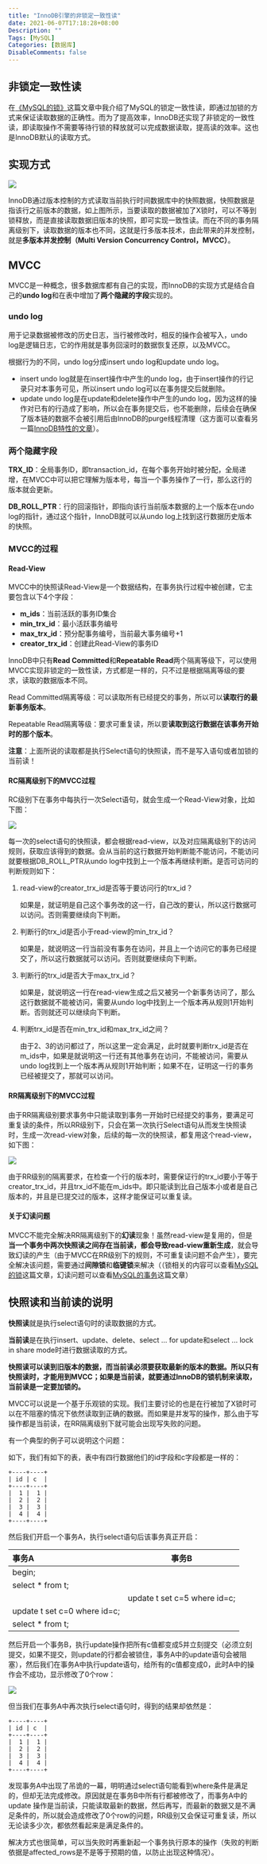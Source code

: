 ```yaml
---
title: "InnoDB引擎的非锁定一致性读"
date: 2021-06-07T17:18:28+08:00
Description: ""
Tags: [MySQL]
Categories: [数据库]
DisableComments: false
---
```


## 非锁定一致性读

在[《MySQL的锁》](https://yanghairui.life/posts/mysql%E7%9A%84%E9%94%81/)这篇文章中我介绍了MySQL的锁定一致性读，即通过加锁的方式来保证读取数据的正确性。而为了提高效率，InnoDB还实现了非锁定的一致性读，即读取操作不需要等待行锁的释放就可以完成数据读取，提高读的效率。这也是InnoDB默认的读取方式。

## 实现方式

![](/images/mvcc/MVCC.png)

InnoDB通过版本控制的方式读取当前执行时间数据库中的快照数据，快照数据是指该行之前版本的数据，如上图所示，当要读取的数据被加了X锁时，可以不等到锁释放，而是直接读取数据旧版本的快照，即可实现一致性读。而在不同的事务隔离级别下，读取数据的版本也不同，这就是行多版本技术，由此带来的并发控制，就是**多版本并发控制（Multi Version Concurrency Control，MVCC）**。

## MVCC

MVCC是一种概念，很多数据库都有自己的实现，而InnoDB的实现方式是结合自己的**undo log**和在表中增加了**两个隐藏的字段**实现的。

### undo log

用于记录数据被修改的历史日志，当行被修改时，相反的操作会被写入，undo log是逻辑日志，它的作用就是事务回滚时的数据恢复还原，以及MVCC。

根据行为的不同，undo log分成insert undo log和update undo log。

- insert undo log就是在insert操作中产生的undo log，由于insert操作的行记录只对本事务可见，所以insert undo log可以在事务提交后就删除。
- update undo log是在update和delete操作中产生的undo log，因为这样的操作对已有的行造成了影响，所以会在事务提交后，也不能删除，后续会在确保了版本链的数据不会被引用后由InnoDB的purge线程清理（这方面可以查看另一篇[InnoDB特性的文章](https://yanghairui.life/posts/innodb特性/)）。

### 两个隐藏字段

**TRX_ID**：全局事务ID，即transaction_id，在每个事务开始时被分配，全局递增，在MVCC中可以把它理解为版本号，每当一个事务操作了一行，那么这行的版本就会更新。

**DB_ROLL_PTR**：行的回滚指针，即指向该行当前版本数据的上一个版本在undo log的指针，通过这个指针，InnoDB就可以从undo log上找到这行数据历史版本的快照。

### MVCC的过程

#### Read-View

MVCC中的快照读Read-View是一个数据结构，在事务执行过程中被创建，它主要包含以下4个字段：

- **m_ids**：当前活跃的事务ID集合
- **min_trx_id**：最小活跃事务编号
- **max_trx_id**：预分配事务编号，当前最大事务编号+1
- **creator_trx_id**：创建此Read-View的事务ID

InnoDB中只有**Read Committed**和**Repeatable Read**两个隔离等级下，可以使用MVCC实现非锁定的一致性读，方式都是一样的，只不过是根据隔离等级的要求，读取的数据版本不同。

Read Committed隔离等级：可以读取所有已经提交的事务，所以可以**读取行的最新事务版本**。

Repeatable Read隔离等级：要求可重复读，所以要**读取到这行数据在该事务开始时的那个版本**。

**注意**：上面所说的读取都是执行Select语句的快照读，而不是写入语句或者加锁的当前读！

#### RC隔离级别下的MVCC过程

RC级别下在事务中每执行一次Select语句，就会生成一个Read-View对象，比如下图：

![](/images/mvcc/read_view_rc.png)

每一次的select语句的快照读，都会根据read-view，以及对应隔离级别下的访问规则，获取应该得到的数据。会从当前的这行数据开始判断能不能访问，不能访问就要根据DB_ROLL_PTR从undo log中找到上一个版本再继续判断。是否可访问的判断规则如下：

1. read-view的creator_trx_id是否等于要访问行的trx_id？

   如果是，就证明是自己这个事务改的这一行，自己改的要认，所以这行数据可以访问。否则需要继续向下判断。

2. 判断行的trx_id是否小于read-view的min_trx_id？

   如果是，就说明这一行当前没有事务在访问，并且上一个访问它的事务已经提交了，所以这行数据就可以访问。否则就要继续向下判断。

3. 判断行的trx_id是否大于max_trx_id？

   如果是，就说明这一行在read-view生成之后又被另一个新事务访问了，那么这行数据就不能被访问，需要从undo log中找到上一个版本再从规则1开始判断。否则就还可以继续向下判断。

4. 判断trx_id是否在min_trx_id和max_trx_id之间？

   由于2、3的访问都过了，所以这里一定会满足，此时就要判断trx_id是否在m_ids中，如果是就说明这一行还有其他事务在访问，不能被访问，需要从undo log找到上一个版本再从规则1开始判断；如果不在，证明这一行的事务已经被提交了，那就可以访问。

#### RR隔离级别下的MVCC过程

由于RR隔离级别要求事务中只能读取到事务一开始时已经提交的事务，要满足可重复读的条件，所以RR级别下，只会在第一次执行Select语句从而发生快照读时，生成一次read-view对象，后续的每一次的快照读，都复用这个read-view，如下图：

![](/images/mvcc/read_view_rr.png)

由于RR级别的隔离要求，在检查一个行的版本时，需要保证行的trx_id要小于等于creator_trx_id，并且trx_id不能在m_ids中。即只能读到比自己版本小或者是自己版本的，并且是已提交过的版本，这样才能保证可以重复读。

#### 关于幻读问题

MVCC不能完全解决RR隔离级别下的**幻读**现象！虽然read-view是复用的，但是**当一个事务中两次快照读之间存在当前读，都会导致read-view重新生成**，就会导致幻读的产生（由于MVCC在RR级别下的规则，不可重复读问题不会产生），要完全解决该问题，需要通过**间隙锁**和**临键锁**来解决（（锁相关的内容可以查看[MySQL的锁](https://yanghairui.life/posts/mysql%E7%9A%84%E9%94%81/)这篇文章，幻读问题可以查看[MySQL的事务](https://yanghairui.life/posts/mysql%E7%9A%84%E4%BA%8B%E5%8A%A1/)这篇文章）

## 快照读和当前读的说明

**快照读**就是执行select语句时的读取数据的方式。

**当前读**是在执行insert、update、delete、select ... for update和select ... lock in share mode时进行数据读取的方式。

**快照读可以读到旧版本的数据，而当前读必须要获取最新的版本的数据。所以只有快照读时，才能用到MVCC；如果是当前读，就要通过InnoDB的锁机制来读取，当前读是一定要加锁的。**

MVCC可以说是一个基于乐观锁的实现。我们主要讨论的也是在行被加了X锁时可以在不阻塞的情况下依然读取到正确的数据。而如果是并发写的操作，那么由于写操作都是当前读，在RR隔离级别下就可能会出现写失败的问题。

有一个典型的例子可以说明这个问题：

如下，我们有如下的表，表中有四行数据他们的id字段和c字段都是一样的：

```mysql
+----+----+
| id | c  |
+----+----+
|  1 |  1 |
|  2 |  2 |
|  3 |  3 |
|  4 |  4 |
+----+----+
```

然后我们开启一个事务A，执行select语句后该事务真正开启：

| 事务A                        | 事务B                        |
| :--------------------------- | ---------------------------- |
| begin;                       |                              |
| select * from t;             |                              |
|                              | update t set c=5 where id=c; |
| update t set c=0 where id=c; |                              |
| select * from t;             |                              |

然后开启一个事务B，执行update操作把所有c值都变成5并立刻提交（必须立刻提交，如果不提交，则update的行都会被锁住，事务A中的update语句会被阻塞），然后我们在事务A中执行update语句，给所有的c值都变成0，此时A中的操作会不成功，显示修改了0个row：

![](/images/mvcc/problem.png)

但当我们在事务A中再次执行select语句时，得到的结果却依然是：

```mysql
+----+----+
| id | c  |
+----+----+
|  1 |  1 |
|  2 |  2 |
|  3 |  3 |
|  4 |  4 |
+----+----+
```

发现事务A中出现了吊诡的一幕，明明通过select语句能看到where条件是满足的，但却无法完成修改。原因就是在事务B中所有行都被修改了，而事务A中的update 操作是当前读，只能读取最新的数据，然后再写，而最新的数据又是不满足条件的，所以就会造成修改了0个row的问题，RR级别又会保证可重复读，所以无论读多少次，都依然看起来是满足条件的。

解决方式也很简单，可以当失败时再重新起一个事务执行原本的操作（失败的判断依据是affected_rows是不是等于预期的值，以防止出现这种情况）。